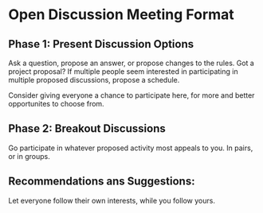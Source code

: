 # Open Discussion Meeting Format

## Phase 1: Present Discussion Options

Ask a question, propose an answer, or propose changes to the rules. Got a project proposal? If multiple people seem interested in participating in multiple proposed discussions, propose a schedule.

Consider giving everyone a chance to participate here, for more and better opportunites to choose from. 

## Phase 2: Breakout Discussions

Go participate in whatever proposed activity most appeals to you. In pairs, or in groups. 

## Recommendations ans Suggestions: 

Let everyone follow their own interests, while you follow yours.
